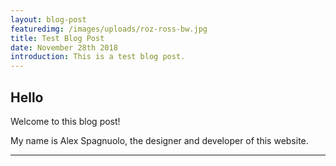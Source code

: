 ```yaml
---
layout: blog-post
featuredimg: /images/uploads/roz-ross-bw.jpg
title: Test Blog Post
date: November 28th 2018
introduction: This is a test blog post.
---
```

## Hello

Welcome to this blog post!

My name is Alex Spagnuolo, the designer and developer of this website.

****
